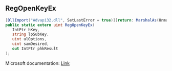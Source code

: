 ## RegOpenKeyEx

```csharp
[DllImport("Advapi32.dll", SetLastError = true)][return: MarshalAs(UnmanagedType.U4)]
public static extern uint RegOpenKeyEx(
   IntPtr hKey,
   string lpSubKey,
   uint ulOptions,
   uint samDesired,
   out IntPtr phkResult
);
```

Microsoft documentation: [Link](https://docs.microsoft.com/en-us/windows/win32/api/winreg/nf-winreg-regopenkeyexa)
